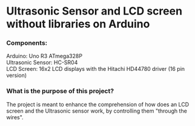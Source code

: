 # Ultrasonic Sensor and LCD screen without libraries on Arduino

### Components:  
Arduino: Uno R3 ATmega328P  
Ultrasonic Sensor: HC-SR04  
LCD Screen: 16x2 LCD displays with the Hitachi HD44780 driver (16 pin version)  

### What is the purpose of this project?  
The project is meant to enhance the comprehension of how does an LCD screen and the Ultrasonic sensor work, by controlling them "through the wires". 

